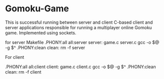 # Gomoku-Game
This is successful running between server and client
C-based client and server applications responsible for running a multiplayer online Gomoku game. Implemented using sockets.


for server Makefile
.PHONY:all
all:server 
server: game.c server.c 
	gcc -o $@ -g $^
.PHONY:clean
clean:
	rm -f server 

For client

.PHONY:all
all:client
client: game.c client.c
	gcc -o $@ -g $^
.PHONY:clean
clean:
	rm -f client
